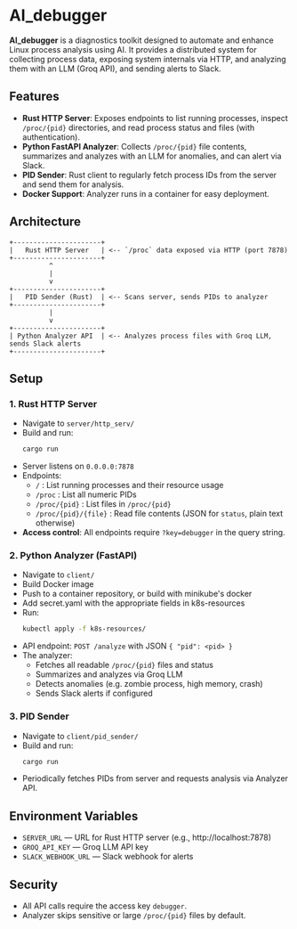 # AI_debugger

**AI_debugger** is a diagnostics toolkit designed to automate and enhance Linux process analysis using AI. It provides a distributed system for collecting process data, exposing system internals via HTTP, and analyzing them with an LLM (Groq API), and sending alerts to Slack.

## Features

- **Rust HTTP Server**: Exposes endpoints to list running processes, inspect `/proc/{pid}` directories, and read process status and files (with authentication).
- **Python FastAPI Analyzer**: Collects `/proc/{pid}` file contents, summarizes and analyzes with an LLM for anomalies, and can alert via Slack.
- **PID Sender**: Rust client to regularly fetch process IDs from the server and send them for analysis.
- **Docker Support**: Analyzer runs in a container for easy deployment.

## Architecture

```
+----------------------+
|   Rust HTTP Server   | <-- `/proc` data exposed via HTTP (port 7878)
+----------------------+
          ^
          |
          v
+----------------------+
|   PID Sender (Rust)  | <-- Scans server, sends PIDs to analyzer
+----------------------+
          |
          v
+----------------------+
| Python Analyzer API  | <-- Analyzes process files with Groq LLM, sends Slack alerts
+----------------------+
```

## Setup

### 1. Rust HTTP Server

- Navigate to `server/http_serv/`
- Build and run:
  ```sh
  cargo run
  ```
- Server listens on `0.0.0.0:7878`
- Endpoints:
  - `/` : List running processes and their resource usage
  - `/proc` : List all numeric PIDs
  - `/proc/{pid}` : List files in `/proc/{pid}`
  - `/proc/{pid}/{file}` : Read file contents (JSON for `status`, plain text otherwise)
- **Access control**: All endpoints require `?key=debugger` in the query string.

### 2. Python Analyzer (FastAPI)

- Navigate to `client/`
- Build Docker image
- Push to a container repository, or build with minikube's docker
- Add secret.yaml with the appropriate fields in k8s-resources
- Run:
  ```sh
  kubectl apply -f k8s-resources/
  ```
- API endpoint: `POST /analyze` with JSON `{ "pid": <pid> }`
- The analyzer:
  - Fetches all readable `/proc/{pid}` files and status
  - Summarizes and analyzes via Groq LLM
  - Detects anomalies (e.g. zombie process, high memory, crash)
  - Sends Slack alerts if configured

### 3. PID Sender

- Navigate to `client/pid_sender/`
- Build and run:
  ```sh
  cargo run
  ```
- Periodically fetches PIDs from server and requests analysis via Analyzer API.

## Environment Variables

- `SERVER_URL` — URL for Rust HTTP server (e.g., http://localhost:7878)
- `GROQ_API_KEY` — Groq LLM API key
- `SLACK_WEBHOOK_URL` — Slack webhook for alerts

## Security

- All API calls require the access key `debugger`.
- Analyzer skips sensitive or large `/proc/{pid}` files by default.
